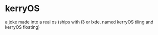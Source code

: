# kerryOS
a joke made into a real os (ships with i3 or lxde, named kerryOS tiling and kerryOS floating)
